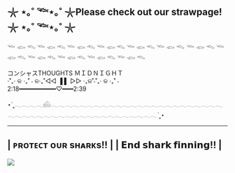 ## 𓇼 ⋆｡˚ 𓆝⋆｡˚ 𓇼Please check out our strawpage!𓇼 ⋆｡˚ 𓆝⋆｡˚ 𓇼
𓆝 𓆟 𓆞 𓆝 𓆟 𓆞 𓆝 𓆟 𓆞 𓆝 𓆟 𓆞 𓆝 𓆟 𓆞 𓆝 𓆟 𓆞 𓆝 𓆟 𓆞 𓆝 𓆟 𓆞 𓆝 𓆟 𓆞 𓆝 𓆟 𓆞 𓆝 𓆟 𓆞 𓆝 𓆟 𓆞


コンシャスTHOUGHTS ＭＩＤＮＩＧＨＴ                                                                                                             
⋅˚₊‧ ଳ ‧₊˚ ⋅ ଳ‧₊˚◁◁    ▐ ▌     ▷▷ ‧₊ଳ˚⋅˚₊‧ ଳ ‧₊˚ ⋅                                                                                                         
2:18━━━━━━━━━━♡━━━2:39


⋆˙˳𓂃𓂃𓂃𓂃𓊝𓂃𓂃𓂃𓂃𓂃𓂃𓂃𓂃𓂃𓂃𓂃𓂃𓂃𓂃𓂃𓂃𓂃𓂃𓂃𓂃𓂃𓂃𓂃𓂃𓂃𓂃𓂃𓂃𓂃𓂃𓂃𓂃𓂃𓂃𓂃𓂃𓂃𓂃𓂃𓂃𓂃𓂃𓂃𓂃𓂃˙˳⋆

 ________________________
|  ᴘʀᴏᴛᴇᴄᴛ ᴏᴜʀ sʜᴀʀᴋs!!  |
|   𝗘𝗻𝗱 𝘀𝗵𝗮𝗿𝗸 𝗳𝗶𝗻𝗻𝗶𝗻𝗴!!    |
----------------------------------------

<img src="http://estruyf-github.azurewebsites.net/api/VisitorHit?user=Avrillace&repo=Avrillace&countColorcountColor&countColor=%90c1ee"/>

<!--

**Avrillace/Avrillace** is a ✨ _special_ ✨ repository because its `README.md` (this file) appears on your GitHub profile.



- 🔭 I’m currently working on ...
- 🌱 I’m currently learning ...
- 👯 I’m looking to collaborate on ...
- 🤔 I’m looking for help with ...
- 💬 Ask me about ...
- 📫 How to reach me: ...
- 😄 Pronouns: ...
- ⚡ Fun fact: ...
-->
